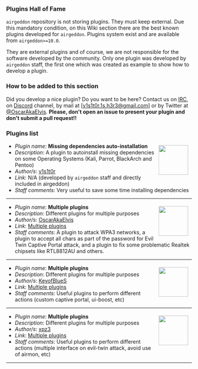 ### Plugins Hall of Fame

`airgeddon` repository is not storing plugins. They must keep external. Due this mandatory condition, on this Wiki section there are the best known plugins developed for `airgeddon`. Plugins system exist and are available from `airgeddon>=10.0`.

They are external plugins and of course, we are not responsible for the software developed by the community. Only one plugin was developed by `airgeddon` staff, the first one which was created as example to show how to develop a plugin.

### How to be added to this section

Did you develop a nice plugin? Do you want to be here? Contact us on [IRC], on [Discord] channel, by mail at [v1s1t0r.1s.h3r3@gmail.com] or by Twitter at [@OscarAkaElvis]. **Please, don't open an issue to present your plugin and don't submit a pull request!!**

### Plugins list
<img src="https://avatars2.githubusercontent.com/u/17899365?s=400&u=5ac100b245b38d50f84efccef2a972722e1da04a&v=4" width="80" height="80" align="right" hspace="10" vspace="6"/>

 - _Plugin name_: **Missing dependencies auto-installation**
 - _Description_: A plugin to autoinstall missing dependencies on some Operating Systems (Kali, Parrot, BlackArch and Pentoo)
 - _Author/s_: [v1s1t0r]
 - _Link_: N/A (developed by `airgeddon` staff and directly included in airgeddon)
 - _Staff comments_: Very useful to save some time installing dependencies
____
<img src="https://avatars1.githubusercontent.com/u/5803348?s=460&u=d8ebe54df1b836b7892d14436ad89e48759ace51&v=4" width="80" height="80" align="right" hspace="10" vspace="6"/>

 - _Plugin name_: **Multiple plugins**
 - _Description_: Different plugins for multiple purposes
 - _Author/s_: [OscarAkaElvis]
 - _Link_: [Multiple plugins](https://github.com/OscarAkaElvis/airgeddon-plugins)
 - _Staff comments_: A plugin to attack WPA3 networks, a plugin to accept all chars as part of the password for Evil Twin Captive Portal attack, and a plugin to fix some problematic Realtek chipsets like RTL8812AU and others.
____
<img src="https://avatars0.githubusercontent.com/u/45725677?s=460&u=58e6515ddd2e224da7d5614ff2f3db2dd316214f&v=4" width="80" height="80" align="right" hspace="10" vspace="6"/>

 - _Plugin name_: **Multiple plugins**
 - _Description_: Different plugins for multiple purposes
 - _Author/s_: [KeyofBlueS]
 - _Link_: [Multiple plugins](https://github.com/KeyofBlueS/airgeddon-plugins)
 - _Staff comments_: Useful plugins to perform different actions (custom captive portal, ui-boost, etc)
____
<img src="https://avatars.githubusercontent.com/u/46419195?v=4" width="80" height="80" align="right" hspace="10" vspace="6"/>

 - _Plugin name_: **Multiple plugins**
 - _Description_: Different plugins for multiple purposes
 - _Author/s_: [xpz3]
 - _Link_: [Multiple plugins](https://github.com/xpz3/airgeddonplugins)
 - _Staff comments_: Useful plugins to perform different actions (multiple interface on evil-twin attack, avoid use of airmon, etc)

____

[v1s1t0r]: https://github.com/v1s1t0r1sh3r3
[OscarAkaElvis]: https://github.com/OscarAkaElvis
[KeyofBlueS]: https://github.com/KeyofBlueS
[xpz3]: https://github.com/xpz3
[Discord]: https://discord.gg/sQ9dgt9
[IRC]: https://web.libera.chat/
[@OscarAkaElvis]: https://twitter.com/OscarAkaElvis